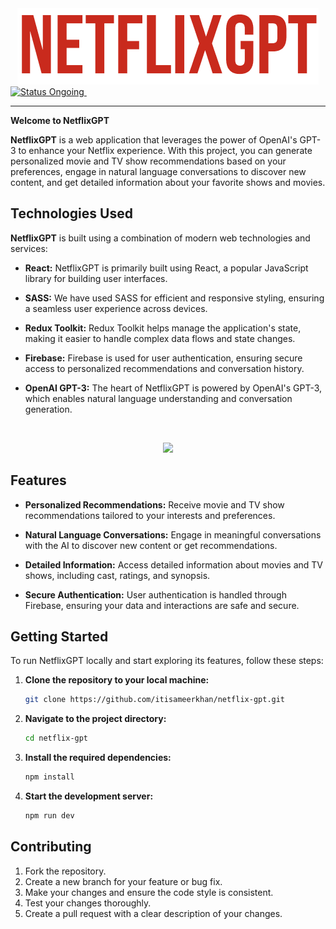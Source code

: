 
<div style="text-align: center;">
  <img width="482" alt="Screenshot" src="./src/assets/logo.png">
</div>

  <a href="#">
    <img src="https://img.shields.io/badge/Status-Ongoing-red?style=for-the-badge" alt="Status Ongoing">
  </a> &nbsp;&nbsp;&nbsp;

<hr>

**Welcome to NetflixGPT**

**NetflixGPT** is a web application that leverages the power of OpenAI's GPT-3 to enhance your Netflix experience. With this project, you can generate personalized movie and TV show recommendations based on your preferences, engage in natural language conversations to discover new content, and get detailed information about your favorite shows and movies.

## **Technologies Used**

**NetflixGPT** is built using a combination of modern web technologies and services:

- **React:** NetflixGPT is primarily built using React, a popular JavaScript library for building user interfaces.

- **SASS:** We have used SASS for efficient and responsive styling, ensuring a seamless user experience across devices.

- **Redux Toolkit:** Redux Toolkit helps manage the application's state, making it easier to handle complex data flows and state changes.

- **Firebase:** Firebase is used for user authentication, ensuring secure access to personalized recommendations and conversation history.

- **OpenAI GPT-3:** The heart of NetflixGPT is powered by OpenAI's GPT-3, which enables natural language understanding and conversation generation.

<br>

<p align="center">
  <a href="https://skillicons.dev">
    <img src="https://skillicons.dev/icons?i=html,sass,javascript,react,firebase,redux,mui,git,jest,vercel,vite,webpack,vscode" />
  </a>
</p>

## **Features**

- **Personalized Recommendations:** Receive movie and TV show recommendations tailored to your interests and preferences.

- **Natural Language Conversations:** Engage in meaningful conversations with the AI to discover new content or get recommendations.

- **Detailed Information:** Access detailed information about movies and TV shows, including cast, ratings, and synopsis.

- **Secure Authentication:** User authentication is handled through Firebase, ensuring your data and interactions are safe and secure.

## **Getting Started** 

To run NetflixGPT locally and start exploring its features, follow these steps:

1. **Clone the repository to your local machine:**

   ```bash
   git clone https://github.com/itisameerkhan/netflix-gpt.git

2. **Navigate to the project directory:**

   ```bash
   cd netflix-gpt
   
3. **Install the required dependencies:**

   ```bash
   npm install

3. **Start the development server:**

   ```bash
   npm run dev

  ## **Contributing**
1. Fork the repository.
2. Create a new branch for your feature or bug fix.
3. Make your changes and ensure the code style is consistent.
4. Test your changes thoroughly.
5. Create a pull request with a clear description of your changes.
